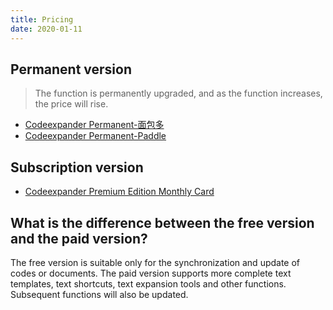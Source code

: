 ```yaml
---
title: Pricing
date: 2020-01-11
---
```


## Permanent version

> The function is permanently upgraded, and as the function increases, the price will rise.

- [Codeexpander Permanent-面包多](https://mbd.pub/o/bread/ZZ6bl5w=)
- [Codeexpander Permanent-Paddle](https://pay.codeexpander.com/)

## Subscription version

- [Codeexpander Premium Edition Monthly Card](https://mbd.pub/o/bread/ZpiWmZ0=)


## What is the difference between the free version and the paid version?

The free version is suitable only for the synchronization and update of codes or documents.
The paid version supports more complete text templates, text shortcuts, text expansion tools and other functions. Subsequent functions will also be updated.